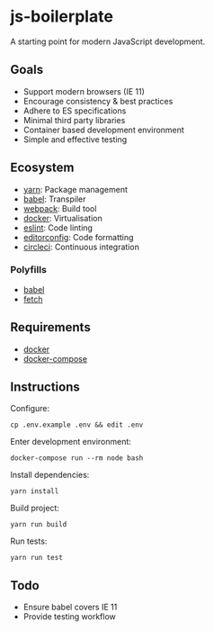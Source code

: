 # js-boilerplate

A starting point for modern JavaScript development.

## Goals

- Support modern browsers (IE 11)
- Encourage consistency & best practices
- Adhere to ES specifications
- Minimal third party libraries
- Container based development environment
- Simple and effective testing

## Ecosystem

- [yarn](https://yarnpkg.com): Package management
- [babel](https://babeljs.io): Transpiler
- [webpack](https://webpack.js.org): Build tool
- [docker](https://www.docker.com): Virtualisation
- [eslint](https://eslint.org): Code linting
- [editorconfig](http://editorconfig.org): Code formatting
- [circleci](https://circleci.com): Continuous integration

### Polyfills

- [babel](https://babeljs.io/docs/usage/polyfill)
- [fetch](https://github.com/github/fetch)

## Requirements

- [docker](https://docs.docker.com/install)
- [docker-compose](https://docs.docker.com/compose/install)

## Instructions

Configure:

```
cp .env.example .env && edit .env
```

Enter development environment:

```
docker-compose run --rm node bash
```

Install dependencies:

```
yarn install
```

Build project:

```
yarn run build
```

Run tests:

```
yarn run test
```

## Todo

- Ensure babel covers IE 11
- Provide testing workflow
